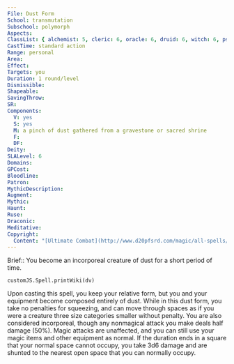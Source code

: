 ```yaml
---
File: Dust Form
School: transmutation
Subschool: polymorph
Aspects: 
ClassList: { alchemist: 5, cleric: 6, oracle: 6, druid: 6, witch: 6, psychic: 6 }
CastTime: standard action
Range: personal
Area: 
Effect: 
Targets: you
Duration: 1 round/level
Dismissible: 
Shapeable: 
SavingThrow: 
SR: 
Components:
  V: yes
  S: yes
  M: a pinch of dust gathered from a gravestone or sacred shrine
  F: 
  DF: 
Deity: 
SLALevel: 6
Domains: 
GPCost: 
Bloodline: 
Patron: 
MythicDescription: 
Augment: 
Mythic: 
Haunt: 
Ruse: 
Draconic: 
Meditative: 
Copyright:
  Content: "[Ultimate Combat](http://www.d20pfsrd.com/magic/all-spells/d/dust-form)"
---
```

Brief:: You become an incorporeal creature of dust for a short period of time.

```dataviewjs
customJS.Spell.printWiki(dv)
```

Upon casting this spell, you keep your relative form, but you and your equipment become composed entirely of dust. While in this dust form, you take no penalties for squeezing, and can move through spaces as if you were a creature three size categories smaller without penalty. You are also considered incorporeal, though any nonmagical attack you make deals half damage (50%). Magic attacks are unaffected, and you can still use your magic items and other equipment as normal.  If the duration ends in a square that your normal space cannot occupy, you take 3d6 damage and are shunted to the nearest open space that you can normally occupy.
